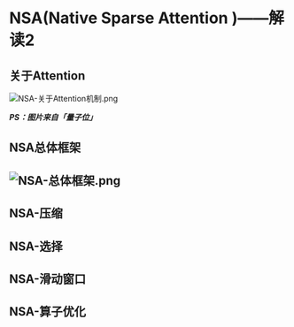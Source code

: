 # NSA(Native Sparse Attention )——解读2

## 关于Attention

![NSA-关于Attention机制.png](https://alidocs.oss-cn-zhangjiakou.aliyuncs.com/res/54Lq36KYwZjXn7Ed/img/f31077f1-2aab-4e5d-9702-a8623a8cda86.png)

_**PS：图片来自「量子位」**_

## NSA总体框架

## ![NSA-总体框架.png](https://alidocs.oss-cn-zhangjiakou.aliyuncs.com/res/54Lq36KYwZjXn7Ed/img/316b4e24-eb07-48ba-b23f-663d528269dc.png)

## NSA-压缩

## NSA-选择

## NSA-滑动窗口

## NSA-算子优化